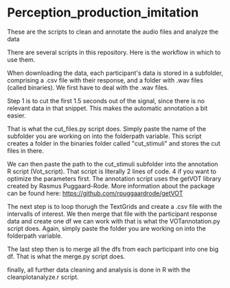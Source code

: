 # Perception_production_imitation
These are the scripts to clean and annotate the audio files and analyze the data


There are several scripts in this repository. 
Here is the workflow in which to use them. 

When downloading the data, each participant's data is stored in a subfolder, comprising a .csv file with their response, and a folder with .wav files (called binaries). 
We first have to deal with the .wav files. 

Step 1 is to cut the first 1.5 seconds out of the signal, since there is no relevant data in that snippet. This makes the automatic annotation a bit easier. 

That is what the cut_files.py script does. Simply paste the name of the subfolder you are working on into the folderpath variable. This script creates a folder in the binaries folder called "cut_stimuli" and stores the cut files in there. 

We can then paste the path to the cut_stimuli subfolder into the annotation R script (Vot_script). That script is literally 2 lines of code. 4 if you want to optimize the parameters first. 
The annotation script uses the getVOT library created by Rasmus Puggaard-Rode. More information about the package can be found here: https://github.com/rpuggaardrode/getVOT 

The next step is to loop thorugh the TextGrids and create a .csv file with the intervalls of interest. We then merge that file with the participant response data and create one df we can work with that is what the VOTannotation.py script does. Again, simply paste the folder you are working on into the folderpath variable. 

The last step then is to merge all the dfs from each participant into one big df. That is what the merge.py script does. 

finally, all further data cleaning and analysis is done in R with the cleanplotanalyze.r script. 
